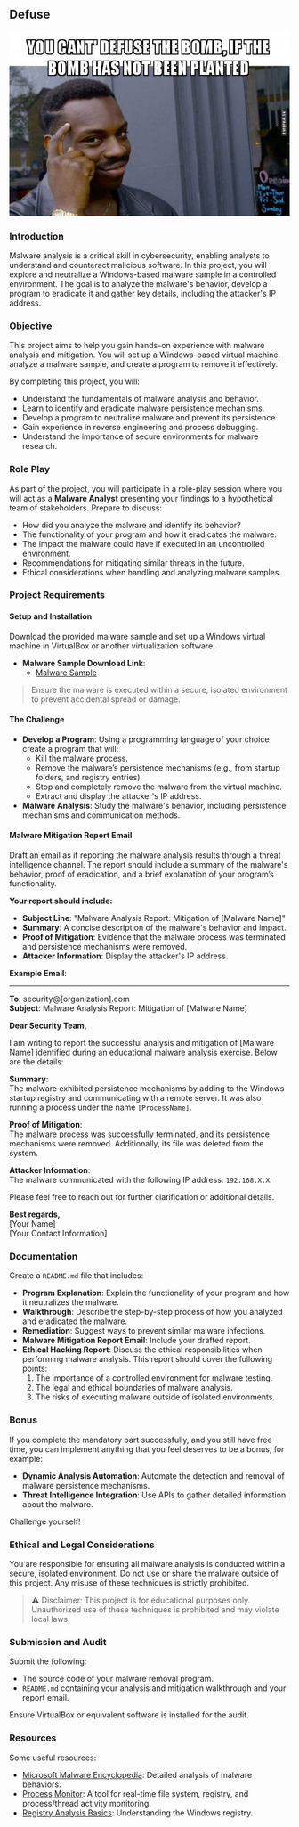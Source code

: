 ## Defuse

<center>
<img src="pictures/defuse-meme.jpg" style="width: 600px; height: auto;">
</center>

### Introduction

Malware analysis is a critical skill in cybersecurity, enabling analysts to understand and counteract malicious software. In this project, you will explore and neutralize a Windows-based malware sample in a controlled environment. The goal is to analyze the malware's behavior, develop a program to eradicate it and gather key details, including the attacker's IP address.

### Objective

This project aims to help you gain hands-on experience with malware analysis and mitigation. You will set up a Windows-based virtual machine, analyze a malware sample, and create a program to remove it effectively.

By completing this project, you will:

- Understand the fundamentals of malware analysis and behavior.
- Learn to identify and eradicate malware persistence mechanisms.
- Develop a program to neutralize malware and prevent its persistence.
- Gain experience in reverse engineering and process debugging.
- Understand the importance of secure environments for malware research.

### Role Play

As part of the project, you will participate in a role-play session where you will act as a **Malware Analyst** presenting your findings to a hypothetical team of stakeholders. Prepare to discuss:

- How did you analyze the malware and identify its behavior?
- The functionality of your program and how it eradicates the malware.
- The impact the malware could have if executed in an uncontrolled environment.
- Recommendations for mitigating similar threats in the future.
- Ethical considerations when handling and analyzing malware samples.

### Project Requirements

#### Setup and Installation

Download the provided malware sample and set up a Windows virtual machine in VirtualBox or another virtualization software.

- **Malware Sample Download Link**:
  - [Malware Sample](<./resources/Fynloski(ON VM ONLY).zip>)

> Ensure the malware is executed within a secure, isolated environment to prevent accidental spread or damage.

#### The Challenge

- **Develop a Program**: Using a programming language of your choice create a program that will:
  - Kill the malware process.
  - Remove the malware’s persistence mechanisms (e.g., from startup folders, and registry entries).
  - Stop and completely remove the malware from the virtual machine.
  - Extract and display the attacker's IP address.
- **Malware Analysis**: Study the malware's behavior, including persistence mechanisms and communication methods.

#### Malware Mitigation Report Email

Draft an email as if reporting the malware analysis results through a threat intelligence channel. The report should include a summary of the malware's behavior, proof of eradication, and a brief explanation of your program’s functionality.

**Your report should include:**

- **Subject Line**: "Malware Analysis Report: Mitigation of [Malware Name]"
- **Summary**: A concise description of the malware's behavior and impact.
- **Proof of Mitigation**: Evidence that the malware process was terminated and persistence mechanisms were removed.
- **Attacker Information**: Display the attacker's IP address.

**Example Email**:

---

**To**: security@[organization].com  
**Subject**: Malware Analysis Report: Mitigation of [Malware Name]

**Dear Security Team,**

I am writing to report the successful analysis and mitigation of [Malware Name] identified during an educational malware analysis exercise. Below are the details:

**Summary**:  
The malware exhibited persistence mechanisms by adding to the Windows startup registry and communicating with a remote server. It was also running a process under the name `[ProcessName]`.

**Proof of Mitigation**:  
The malware process was successfully terminated, and its persistence mechanisms were removed. Additionally, its file was deleted from the system.

**Attacker Information**:  
The malware communicated with the following IP address: `192.168.X.X`.

Please feel free to reach out for further clarification or additional details.

**Best regards,**  
[Your Name]  
[Your Contact Information]

### Documentation

Create a `README.md` file that includes:

- **Program Explanation**: Explain the functionality of your program and how it neutralizes the malware.
- **Walkthrough**: Describe the step-by-step process of how you analyzed and eradicated the malware.
- **Remediation**: Suggest ways to prevent similar malware infections.
- **Malware Mitigation Report Email**: Include your drafted report.
- **Ethical Hacking Report**: Discuss the ethical responsibilities when performing malware analysis. This report should cover the following points:
  1. The importance of a controlled environment for malware testing.
  2. The legal and ethical boundaries of malware analysis.
  3. The risks of executing malware outside of isolated environments.

### Bonus

If you complete the mandatory part successfully, and you still have free time, you can implement anything that you feel deserves to be a bonus, for example:

- **Dynamic Analysis Automation**: Automate the detection and removal of malware persistence mechanisms.
- **Threat Intelligence Integration**: Use APIs to gather detailed information about the malware.

Challenge yourself!

### Ethical and Legal Considerations

You are responsible for ensuring all malware analysis is conducted within a secure, isolated environment. Do not use or share the malware outside of this project. Any misuse of these techniques is strictly prohibited.

> ⚠️ Disclaimer: This project is for educational purposes only. Unauthorized use of these techniques is prohibited and may violate local laws.

### Submission and Audit

Submit the following:

- The source code of your malware removal program.
- `README.md` containing your analysis and mitigation walkthrough and your report email.

Ensure VirtualBox or equivalent software is installed for the audit.

### Resources

Some useful resources:

- [Microsoft Malware Encyclopedia](https://www.microsoft.com/en-us/wdsi/threats/malware-encyclopedia-description?Name=Win32%2fFynloski): Detailed analysis of malware behaviors.
- [Process Monitor](https://docs.microsoft.com/en-us/sysinternals/downloads/procmon): A tool for real-time file system, registry, and process/thread activity monitoring.
- [Registry Analysis Basics](https://docs.microsoft.com/en-us/windows/security/threat-protection/windows-security-baselines): Understanding the Windows registry.
